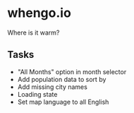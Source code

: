 # whengo.io

Where is it warm?


## Tasks
* "All Months" option in month selector
* Add population data to sort by
* Add missing city names
* Loading state
* Set map language to all English
